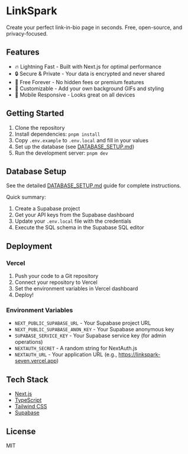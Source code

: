# LinkSpark

Create your perfect link-in-bio page in seconds. Free, open-source, and privacy-focused.

## Features

- 🔥 Lightning Fast - Built with Next.js for optimal performance
- 🔒 Secure & Private - Your data is encrypted and never shared
- 💸 Free Forever - No hidden fees or premium features
- 🎨 Customizable - Add your own background GIFs and styling
- 📱 Mobile Responsive - Looks great on all devices

## Getting Started

1. Clone the repository
2. Install dependencies: `pnpm install`
3. Copy `.env.example` to `.env.local` and fill in your values
4. Set up the database (see [DATABASE_SETUP.md](DATABASE_SETUP.md))
5. Run the development server: `pnpm dev`

## Database Setup

See the detailed [DATABASE_SETUP.md](DATABASE_SETUP.md) guide for complete instructions.

Quick summary:
1. Create a Supabase project
2. Get your API keys from the Supabase dashboard
3. Update your `.env.local` file with the credentials
4. Execute the SQL schema in the Supabase SQL editor

## Deployment

### Vercel

1. Push your code to a Git repository
2. Connect your repository to Vercel
3. Set the environment variables in Vercel dashboard
4. Deploy!

### Environment Variables

- `NEXT_PUBLIC_SUPABASE_URL` - Your Supabase project URL
- `NEXT_PUBLIC_SUPABASE_ANON_KEY` - Your Supabase anonymous key
- `SUPABASE_SERVICE_KEY` - Your Supabase service key (for admin operations)
- `NEXTAUTH_SECRET` - A random string for NextAuth.js
- `NEXTAUTH_URL` - Your application URL (e.g., https://linkspark-seven.vercel.app)

## Tech Stack

- [Next.js](https://nextjs.org/)
- [TypeScript](https://www.typescriptlang.org/)
- [Tailwind CSS](https://tailwindcss.com/)
- [Supabase](https://supabase.io/)

## License

MIT
